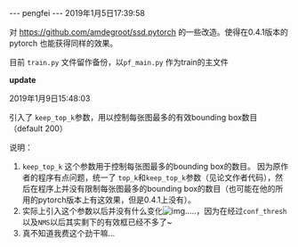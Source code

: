 --- pengfei --- 2019年1月5日17:39:58

对  https://github.com/amdegroot/ssd.pytorch 的一些改造。使得在0.4.1版本的pytorch 也能获得同样的效果。

目前 `train.py` 文件留作备份，以`pf_main.py` 作为train的主文件



**update**

2019年1月9日15:48:03

引入了 `keep_top_k`参数，用以控制每张图最多的有效bounding box数目（default 200）

说明：

1.  `keep_top_k` 这个参数用于控制每张图最多的bounding box的数目。 因为原作者的程序有点问题，统一了 `top_k`和`keep_top_k`参数（见论文作者代码），然后在程序上并没有限制每张图最多的bounding box的数目（也可能在他的所用的pytorch版本上有这效果，但是0.4.1上没有）。
2. 实际上引入这个参数以后并没有什么变化![img](file:///C:\Users\ADMINI~1\AppData\Local\Temp\SGPicFaceTpBq\18408\577C8566.png).....，因为在经过`conf_thresh`以及`NMS`以后其实剩下的有效框已经不多了~
3. 真不知道我费这个劲干嘛...	









